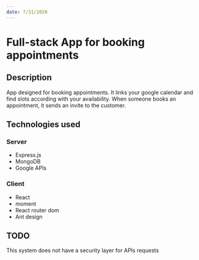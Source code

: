 ```yaml
---
date: 7/31/2020
---
```


# Full-stack App for booking appointments

## Description

App designed for booking appointments. It links your google calendar and find slots according with your availability. When someone books an appointment, it sends an invite to the customer.

## Technologies used

### Server

- Express.js
- MongoDB
- Google APIs

### Client

- React
- moment
- React router dom
- Ant design

## TODO

This system does not have a security layer for APIs requests

